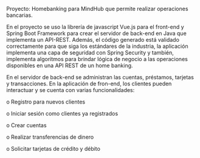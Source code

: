Proyecto: Homebanking para MindHub que permite realizar operaciones bancarias.

En el proyecto se uso la librería de javascript Vue.js para el front-end y Spring Boot Framework para crear el servidor de back-end en Java que implementa un API-REST. Además, el código generado está validado correctamente para que siga los estándares de la industria, la aplicación implementa una capa de seguridad con Spring Security y también, implementa algoritmos para brindar lógica de negocio a las operaciones disponibles en una API REST de un home banking.

En el servidor de back-end se administran las cuentas, préstamos, tarjetas y transacciones. En la aplicación de fron-end, los clientes pueden interactuar y se cuenta con varias funcionalidades:

o Registro para nuevos clientes

o Iniciar sesión como clientes ya registrados

o Crear cuentas

o Realizar transferencias de dinero

o Solicitar tarjetas de crédito y débito